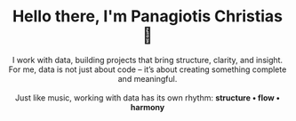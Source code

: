 <h1 align="center">Hello there, I'm Panagiotis Christias 👋</h1>

<p align="center">
I work with data, building projects that bring structure, clarity, and insight.  
<br>
For me, data is not just about code – it’s about creating something complete and meaningful.  
<br><br>
Just like music, working with data has its own rhythm:  
<b>structure • flow • harmony</b>
</p>
